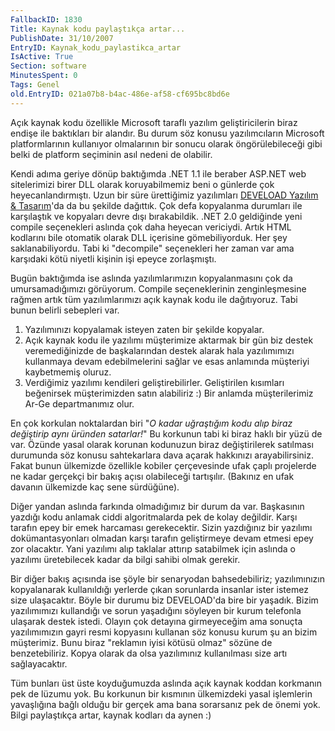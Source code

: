 ```yaml
---
FallbackID: 1830
Title: Kaynak kodu paylaştıkça artar...
PublishDate: 31/10/2007
EntryID: Kaynak_kodu_paylastikca_artar
IsActive: True
Section: software
MinutesSpent: 0
Tags: Genel
old.EntryID: 021a07b8-b4ac-486e-af58-cf695bc8bd6e
---
```

Açık kaynak kodu özellikle Microsoft taraflı yazılım geliştiricilerin
biraz endişe ile baktıkları bir alandır. Bu durum söz konusu
yazılımcıların Microsoft platformlarının kullanıyor olmalarının bir
sonucu olarak öngörülebileceği gibi belki de platform seçiminin asıl
nedeni de olabilir.

Kendi adıma geriye dönüp baktığımda .NET 1.1 ile beraber ASP.NET web
sitelerimizi birer DLL olarak koruyabilmemiz beni o günlerde çok
heyecanlandırmıştı. Uzun bir süre ürettiğimiz yazılımları [DEVELOAD
Yazılım & Tasarım](http://www.deveload.com)'da da bu şekilde dağıttık.
Çok defa kopyalanma durumları ile karşılaştık ve kopyaları devre dışı
bırakabildik. .NET 2.0 geldiğinde yeni compile seçenekleri aslında çok
daha heyecan vericiydi. Artık HTML kodlarını bile otomatik olarak DLL
içerisine gömebiliyorduk. Her şey saklanabiliyordu. Tabi ki "decompile"
seçenekleri her zaman var ama karşıdaki kötü niyetli kişinin işi epeyce
zorlaşmıştı.

Bugün baktığımda ise aslında yazılımlarımızın kopyalanmasını çok da
umursamadığımızı görüyorum. Compile seçeneklerinin zenginleşmesine
rağmen artık tüm yazılımlarımızı açık kaynak kodu ile dağıtıyoruz. Tabi
bunun belirli sebepleri var.

1.  Yazılımınızı kopyalamak isteyen zaten bir şekilde kopyalar.
2.  Açık kaynak kodu ile yazılımı müşterimize aktarmak bir gün biz
    destek veremediğinizde de başkalarından destek alarak hala
    yazılımımızı kullanmaya devam edebilmelerini sağlar ve esas
    anlamında müşteriyi kaybetmemiş oluruz.
3.  Verdiğimiz yazılımı kendileri geliştirebilirler. Geliştirilen
    kısımları beğenirsek müşterimizden satın alabiliriz :) Bir anlamda
    müşterilerimiz Ar-Ge departmanımız olur.

En çok korkulan noktalardan biri "*O kadar uğraştığım kodu alıp biraz
değiştirip aynı üründen satarlar!*" Bu korkunun tabi ki biraz haklı bir
yüzü de var. Özünde yasal olarak korunan kodunuzun biraz değiştirilerek
satılması durumunda söz konusu sahtekarlara dava açarak hakkınızı
arayabilirsiniz. Fakat bunun ülkemizde özellikle kobiler çerçevesinde
ufak çaplı projelerde ne kadar gerçekçi bir bakış açısı olabileceği
tartışılır. (Bakınız en ufak davanın ülkemizde kaç sene sürdüğüne).

Diğer yandan aslında farkında olmadığımız bir durum da var. Başkasının
yazdığı kodu anlamak ciddi algoritmalarda pek de kolay değildir. Karşı
tarafın epey bir emek harcaması gerekecektir. Sizin yazdığınız bir
yazılımı dokümantasyonları olmadan karşı tarafın geliştirmeye devam
etmesi epey zor olacaktır. Yani yazılımı alıp taklalar attırıp
satabilmek için aslında o yazılımı üretebilecek kadar da bilgi sahibi
olmak gerekir.

Bir diğer bakış açısında ise şöyle bir senaryodan bahsedebiliriz;
yazılımınızın kopyalanarak kullanıldığı yerlerde çıkan sorunlarda
insanlar ister istemez size ulaşacaktır. Böyle bir durumu biz
DEVELOAD'da bire bir yaşadık. Bizim yazılımımızı kullandığı ve sorun
yaşadığını söyleyen bir kurum telefonla ulaşarak destek istedi. Olayın
çok detayına girmeyeceğim ama sonuçta yazılımımızın gayri resmi
kopyasını kullanan söz konusu kurum şu an bizim müşterimiz. Bunu biraz
"reklamın iyisi kötüsü olmaz" sözüne de benzetebiliriz. Kopya olarak da
olsa yazılımınız kullanılması size artı sağlayacaktır.

Tüm bunları üst üste koyduğumuzda aslında açık kaynak koddan korkmanın
pek de lüzumu yok. Bu korkunun bir kısmının ülkemizdeki yasal işlemlerin
yavaşlığına bağlı olduğu bir gerçek ama bana sorarsanız pek de önemi
yok. Bilgi paylaştıkça artar, kaynak kodları da aynen :)


